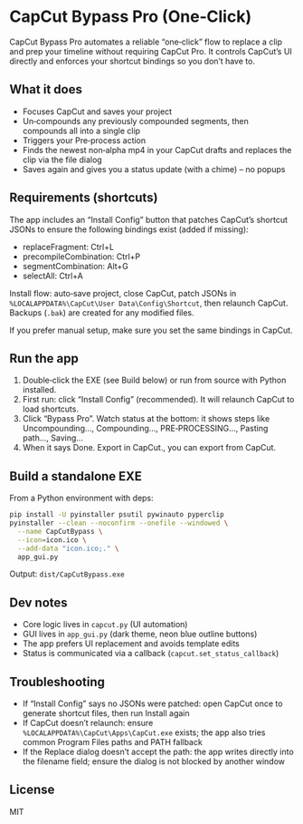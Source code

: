 # CapCut Bypass Pro (One‑Click)

CapCut Bypass Pro automates a reliable “one‑click” flow to replace a clip and prep your timeline without requiring CapCut Pro. It controls CapCut’s UI directly and enforces your shortcut bindings so you don’t have to.

## What it does

- Focuses CapCut and saves your project
- Un‑compounds any previously compounded segments, then compounds all into a single clip
- Triggers your Pre‑process action
- Finds the newest non‑alpha mp4 in your CapCut drafts and replaces the clip via the file dialog
- Saves again and gives you a status update (with a chime) – no popups

## Requirements (shortcuts)

The app includes an “Install Config” button that patches CapCut’s shortcut JSONs to ensure the following bindings exist (added if missing):

- replaceFragment: Ctrl+L
- precompileCombination: Ctrl+P
- segmentCombination: Alt+G
- selectAll: Ctrl+A

Install flow: auto‑save project, close CapCut, patch JSONs in `%LOCALAPPDATA%\CapCut\User Data\Config\Shortcut`, then relaunch CapCut. Backups (`.bak`) are created for any modified files.

If you prefer manual setup, make sure you set the same bindings in CapCut.

## Run the app

1) Double‑click the EXE (see Build below) or run from source with Python installed.
2) First run: click “Install Config” (recommended). It will relaunch CapCut to load shortcuts.
3) Click “Bypass Pro”. Watch status at the bottom: it shows steps like Uncompounding…, Compounding…, PRE‑PROCESSING…, Pasting path…, Saving…
4) When it says Done. Export in CapCut., you can export from CapCut.

## Build a standalone EXE

From a Python environment with deps:

```bash
pip install -U pyinstaller psutil pywinauto pyperclip
pyinstaller --clean --noconfirm --onefile --windowed \
  --name CapCutBypass \
  --icon=icon.ico \
  --add-data "icon.ico;." \
  app_gui.py
```

Output: `dist/CapCutBypass.exe`

## Dev notes

- Core logic lives in `capcut.py` (UI automation)
- GUI lives in `app_gui.py` (dark theme, neon blue outline buttons)
- The app prefers UI replacement and avoids template edits
- Status is communicated via a callback (`capcut.set_status_callback`)

## Troubleshooting

- If “Install Config” says no JSONs were patched: open CapCut once to generate shortcut files, then run Install again
- If CapCut doesn’t relaunch: ensure `%LOCALAPPDATA%\CapCut\Apps\CapCut.exe` exists; the app also tries common Program Files paths and PATH fallback
- If the Replace dialog doesn’t accept the path: the app writes directly into the filename field; ensure the dialog is not blocked by another window

## License

MIT


